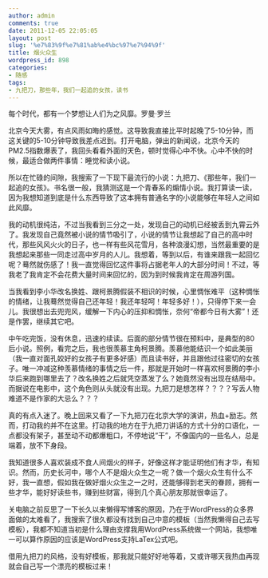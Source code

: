 ```yaml
---
author: admin
comments: true
date: 2011-12-05 22:05:05
layout: post
slug: '%e7%83%9f%e7%81%ab%e4%bc%97%e7%94%9f'
title: 烟火众生
wordpress_id: 898
categories:
- 随感
tags:
- 九把刀，那些年，我们一起追的女孩，读书
---
```


每个时代，都有一个梦想让人们为之风靡。罗曼·罗兰

北京今天大雾，有点风雨如晦的感觉。这导致我直接比平时起晚了5-10分钟，而这关键的5-10分钟导致我差点迟到。打开电脑，弹出的新闻说，北京今天的PM2.5指数爆表了，我回头看看外面的天色，顿时觉得心中不快。心中不快的时候，最适合做两件事情：睡觉和读小说。

所以在忙碌的间隙，我搜索了一下现下最流行的小说：九把刀、《那些年，我们一起追的女孩》。书名很一般，我猜测这是一个青春系的煽情小说。我打算读一读，因为我想知道到底是什么东西导致了这本拥有普通名字的小说能够在年轻人之间如此风靡。

我的动机很纯洁，不过当我看到三分之一处，发现自己的动机已经被丢到九霄云外了。我发现自己竟然被小说的情节吸引了，小说的情节让我想起了自己的高中时代，那些风风火火的日子，也一样有些风花雪月，各种浪漫幻想，当然最重要的是我想起来那些一同走过高中岁月的人儿。我想着，等到以后，有谁来跟我一起回忆呢？蓦然就伤感了！我一直觉得回忆这件事将占据老年人的大部分时间！不过，等我老了我肯定不会花费大量时间来回忆的，因为到时候我肯定在周游列国。

当我看到李小华改名换姓、跟柯景腾假装不相识的时候，心里惆怅难平（这种惆怅的情绪，让我蓦然觉得自己还年轻！我还年轻呵！年轻多好！），只得停下来一会儿。我很想出去兜兜风，缓解一下内心的压抑和惆怅，奈何“帝都今日有大雾”！还是作罢，继续其它吧。

中午吃完饭，没有休息，迅速的续读。后面的部分情节很在预料中，是典型的80后小说。照例，看完之后，我也很羡慕主角柯景腾。羡慕他能结识一个如此美丽（我一直对面孔姣好的女孩子有更多好感）而且读书好，并且跟他过往密切的女孩子。唯一冲减这种羡慕情绪的事情之后一件，那就是开始时一样喜欢柯景腾的李小华后来跑到哪里去了？改名换姓之后就凭空蒸发了么？她竟然没有出现在结局中。而据说在电影中，这个角色则从头就没有出现。九把刀是想怎样？？？？写丢人物难道不是作家的大忌么？？？

真的有点入迷了。晚上回来又看了一下九把刀在北京大学的演讲，热血+励志。然而，打动我的并不在这里。打动我的地方在于九把刀讲话的方式十分的口语化，一点都没有架子，甚至动不动都爆粗口，不停地说“干”，不像国内的一些名人，总是端着，放不下身段。

我知道很多人喜欢装成不食人间烟火的样子，好像这样才能证明他们有才华，有知识。然而，历史长河中，哪个人不是烟火众生之一呢？做一个烟火众生有什么不好，我一直想，假如我在做好烟火众生之一之时，还能够得到老天的眷顾，拥有一些才华，能好好读些书，赚到些财富，得到几个真心朋友那就很幸运了。

关电脑之前反思了一下长久以来懒得写博客的原因，乃在于WordPress的众多界面做的太难看了，我搜索了很久都没有找到自己中意的模板（当然我懒得自己去写模板），我都不知道当初是什么理由支撑我用WordPress系统做一个网站，我想唯一可以算作原因的应该是WordPress支持LaTex公式吧。

借用九把刀的风格，没有好模板，那我就只能好好地等着，又或许哪天我热血再现就会自己写一个漂亮的模板过来！

